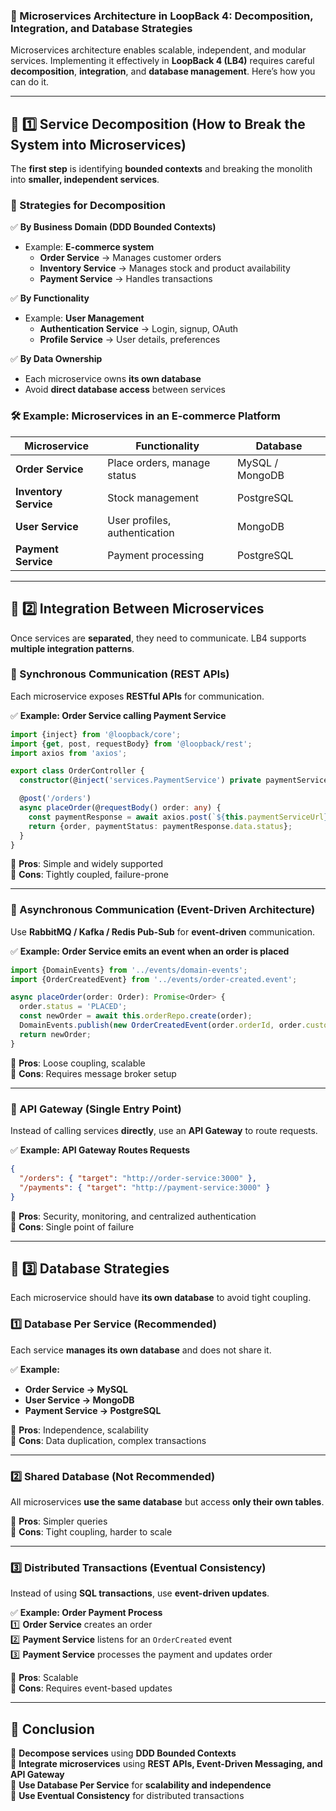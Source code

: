 ### **🚀 Microservices Architecture in LoopBack 4: Decomposition, Integration, and Database Strategies**  

Microservices architecture enables scalable, independent, and modular services. Implementing it effectively in **LoopBack 4 (LB4)** requires careful **decomposition**, **integration**, and **database management**. Here’s how you can do it.  

---

## **📌 1️⃣ Service Decomposition (How to Break the System into Microservices)**
The **first step** is identifying **bounded contexts** and breaking the monolith into **smaller, independent services**.

### **🎯 Strategies for Decomposition**
✅ **By Business Domain (DDD Bounded Contexts)**  
- Example: **E-commerce system**  
  - **Order Service** → Manages customer orders  
  - **Inventory Service** → Manages stock and product availability  
  - **Payment Service** → Handles transactions  

✅ **By Functionality**  
- Example: **User Management**  
  - **Authentication Service** → Login, signup, OAuth  
  - **Profile Service** → User details, preferences  

✅ **By Data Ownership**  
- Each microservice owns **its own database**  
- Avoid **direct database access** between services  

### **🛠 Example: Microservices in an E-commerce Platform**
| **Microservice**  | **Functionality**              | **Database**     |  
|-------------------|--------------------------------|-----------------|  
| **Order Service** | Place orders, manage status   | MySQL / MongoDB |  
| **Inventory Service** | Stock management          | PostgreSQL      |  
| **User Service** | User profiles, authentication | MongoDB         |  
| **Payment Service** | Payment processing         | PostgreSQL      |  

---

## **📌 2️⃣ Integration Between Microservices**
Once services are **separated**, they need to communicate. LB4 supports **multiple integration patterns**.

### **🎯 Synchronous Communication (REST APIs)**
Each microservice exposes **RESTful APIs** for communication.

✅ **Example: Order Service calling Payment Service**
```ts
import {inject} from '@loopback/core';
import {get, post, requestBody} from '@loopback/rest';
import axios from 'axios';

export class OrderController {
  constructor(@inject('services.PaymentService') private paymentServiceUrl: string) {}

  @post('/orders')
  async placeOrder(@requestBody() order: any) {
    const paymentResponse = await axios.post(`${this.paymentServiceUrl}/payments`, {orderId: order.id});
    return {order, paymentStatus: paymentResponse.data.status};
  }
}
```
📌 **Pros**: Simple and widely supported  
📌 **Cons**: Tightly coupled, failure-prone  

---

### **🎯 Asynchronous Communication (Event-Driven Architecture)**
Use **RabbitMQ / Kafka / Redis Pub-Sub** for **event-driven** communication.

✅ **Example: Order Service emits an event when an order is placed**  
```ts
import {DomainEvents} from '../events/domain-events';
import {OrderCreatedEvent} from '../events/order-created.event';

async placeOrder(order: Order): Promise<Order> {
  order.status = 'PLACED';
  const newOrder = await this.orderRepo.create(order);
  DomainEvents.publish(new OrderCreatedEvent(order.orderId, order.customerId));
  return newOrder;
}
```
📌 **Pros**: Loose coupling, scalable  
📌 **Cons**: Requires message broker setup  

---

### **🎯 API Gateway (Single Entry Point)**
Instead of calling services **directly**, use an **API Gateway** to route requests.

✅ **Example: API Gateway Routes Requests**
```json
{
  "/orders": { "target": "http://order-service:3000" },
  "/payments": { "target": "http://payment-service:3000" }
}
```
📌 **Pros**: Security, monitoring, and centralized authentication  
📌 **Cons**: Single point of failure  

---

## **📌 3️⃣ Database Strategies**
Each microservice should have **its own database** to avoid tight coupling.

### **1️⃣ Database Per Service (Recommended)**
Each service **manages its own database** and does not share it.

✅ **Example:**  
- **Order Service → MySQL**  
- **User Service → MongoDB**  
- **Payment Service → PostgreSQL**  

📌 **Pros**: Independence, scalability  
📌 **Cons**: Data duplication, complex transactions  

---

### **2️⃣ Shared Database (Not Recommended)**
All microservices **use the same database** but access **only their own tables**.

📌 **Pros**: Simpler queries  
📌 **Cons**: Tight coupling, harder to scale  

---

### **3️⃣ Distributed Transactions (Eventual Consistency)**
Instead of using **SQL transactions**, use **event-driven updates**.

✅ **Example: Order Payment Process**  
1️⃣ **Order Service** creates an order  
2️⃣ **Payment Service** listens for an `OrderCreated` event  
3️⃣ **Payment Service** processes the payment and updates order  

📌 **Pros**: Scalable  
📌 **Cons**: Requires event-based updates  


---

## **📌 Conclusion**
🔹 **Decompose services** using **DDD Bounded Contexts**  
🔹 **Integrate microservices** using **REST APIs, Event-Driven Messaging, and API Gateway**  
🔹 **Use Database Per Service** for **scalability and independence**  
🔹 **Use Eventual Consistency** for distributed transactions  
